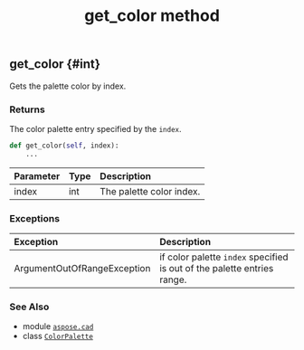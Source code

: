 ﻿---
title: get_color method
second_title: Aspose.CAD for Python via .NET API References
description: 
type: docs
weight: 40
url: /aspose.cad/colorpalette/get_color/
is_root: false
---

## get_color {#int}

Gets the palette color by index.


### Returns 


The color palette entry specified by the `index`.


```python
def get_color(self, index):
    ...
```


| Parameter | Type | Description |
| :- | :- | :- |
| index | int | The palette color index. |
### Exceptions
| Exception | Description |
| :- | :- |
| ArgumentOutOfRangeException | if color palette `index` specified is out of the palette entries range. |





### See Also
* module [`aspose.cad`](../../)
* class [`ColorPalette`](/cad/python-net/aspose.cad/colorpalette)
